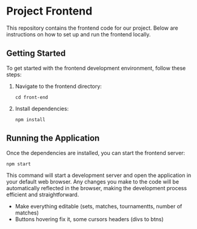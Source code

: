 # Project Frontend

This repository contains the frontend code for our project. Below are instructions on how to set up and run the frontend locally.

## Getting Started

To get started with the frontend development environment, follow these steps:

1. Navigate to the frontend directory:
    ```
    cd front-end
    ```

2. Install dependencies:
    ```
    npm install
    ```

## Running the Application

Once the dependencies are installed, you can start the frontend server:

```
npm start
```

This command will start a development server and open the application in your default web browser. Any changes you make to the code will be automatically reflected in the browser, making the development process efficient and straightforward.

- Make everything editable (sets, matches, tournamentts, number of matches)
- Buttons hovering fix it, some cursors headers (divs to btns) 